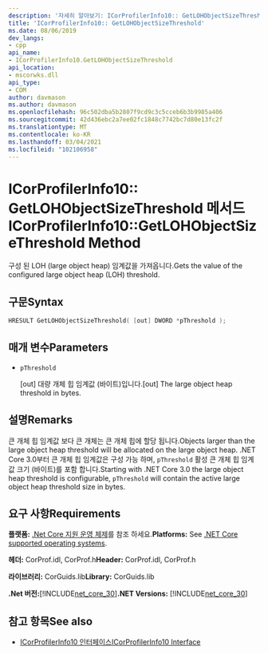 ```yaml
---
description: '자세히 알아보기: ICorProfilerInfo10:: GetLOHObjectSizeThreshold 메서드'
title: 'ICorProfilerInfo10:: GetLOHObjectSizeThreshold'
ms.date: 08/06/2019
dev_langs:
- cpp
api_name:
- ICorProfilerInfo10.GetLOHObjectSizeThreshold
api_location:
- mscorwks.dll
api_type:
- COM
author: davmason
ms.author: davmason
ms.openlocfilehash: 96c502dba5b2807f9cd9c3c5cceb6b3b9985a406
ms.sourcegitcommit: 42d436ebc2a7ee02fc1848c7742bc7d80e13fc2f
ms.translationtype: MT
ms.contentlocale: ko-KR
ms.lasthandoff: 03/04/2021
ms.locfileid: "102106958"
---
```

# <a name="icorprofilerinfo10getlohobjectsizethreshold-method"></a><span data-ttu-id="e94d1-103">ICorProfilerInfo10:: GetLOHObjectSizeThreshold 메서드</span><span class="sxs-lookup"><span data-stu-id="e94d1-103">ICorProfilerInfo10::GetLOHObjectSizeThreshold Method</span></span>

<span data-ttu-id="e94d1-104">구성 된 LOH (large object heap) 임계값을 가져옵니다.</span><span class="sxs-lookup"><span data-stu-id="e94d1-104">Gets the value of the configured large object heap (LOH) threshold.</span></span>

## <a name="syntax"></a><span data-ttu-id="e94d1-105">구문</span><span class="sxs-lookup"><span data-stu-id="e94d1-105">Syntax</span></span>

```cpp
HRESULT GetLOHObjectSizeThreshold( [out] DWORD *pThreshold );
```

## <a name="parameters"></a><span data-ttu-id="e94d1-106">매개 변수</span><span class="sxs-lookup"><span data-stu-id="e94d1-106">Parameters</span></span>

- `pThreshold`

  <span data-ttu-id="e94d1-107">\[out] 대량 개체 힙 임계값 (바이트)입니다.</span><span class="sxs-lookup"><span data-stu-id="e94d1-107">\[out] The large object heap threshold in bytes.</span></span>

## <a name="remarks"></a><span data-ttu-id="e94d1-108">설명</span><span class="sxs-lookup"><span data-stu-id="e94d1-108">Remarks</span></span>

<span data-ttu-id="e94d1-109">큰 개체 힙 임계값 보다 큰 개체는 큰 개체 힙에 할당 됩니다.</span><span class="sxs-lookup"><span data-stu-id="e94d1-109">Objects larger than the large object heap threshold will be allocated on the large object heap.</span></span> <span data-ttu-id="e94d1-110">.NET Core 3.0부터 큰 개체 힙 임계값은 구성 가능 하며, `pThreshold` 활성 큰 개체 힙 임계값 크기 (바이트)를 포함 합니다.</span><span class="sxs-lookup"><span data-stu-id="e94d1-110">Starting with .NET Core 3.0 the large object heap threshold is configurable, `pThreshold` will contain the active large object heap threshold size in bytes.</span></span>

## <a name="requirements"></a><span data-ttu-id="e94d1-111">요구 사항</span><span class="sxs-lookup"><span data-stu-id="e94d1-111">Requirements</span></span>

<span data-ttu-id="e94d1-112">**플랫폼:** [.Net Core 지원 운영 체제](../../../core/install/windows.md?pivots=os-windows)를 참조 하세요.</span><span class="sxs-lookup"><span data-stu-id="e94d1-112">**Platforms:** See [.NET Core supported operating systems](../../../core/install/windows.md?pivots=os-windows).</span></span>

<span data-ttu-id="e94d1-113">**헤더:** CorProf.idl, CorProf.h</span><span class="sxs-lookup"><span data-stu-id="e94d1-113">**Header:** CorProf.idl, CorProf.h</span></span>

<span data-ttu-id="e94d1-114">**라이브러리:** CorGuids.lib</span><span class="sxs-lookup"><span data-stu-id="e94d1-114">**Library:** CorGuids.lib</span></span>

<span data-ttu-id="e94d1-115">**.Net 버전:**[!INCLUDE[net_core_30](../../../../includes/net-core-30-md.md)]</span><span class="sxs-lookup"><span data-stu-id="e94d1-115">**.NET Versions:** [!INCLUDE[net_core_30](../../../../includes/net-core-30-md.md)]</span></span>

## <a name="see-also"></a><span data-ttu-id="e94d1-116">참고 항목</span><span class="sxs-lookup"><span data-stu-id="e94d1-116">See also</span></span>

- [<span data-ttu-id="e94d1-117">ICorProfilerInfo10 인터페이스</span><span class="sxs-lookup"><span data-stu-id="e94d1-117">ICorProfilerInfo10 Interface</span></span>](icorprofilerinfo10-interface.md)
